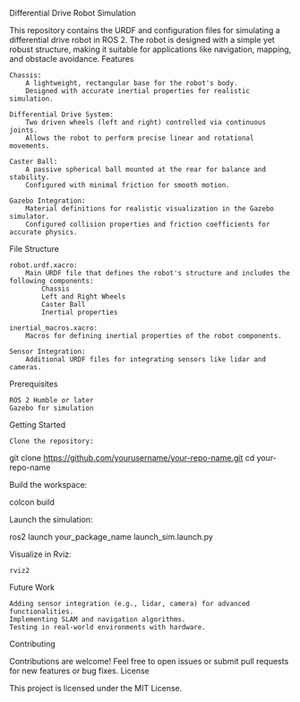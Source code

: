 Differential Drive Robot Simulation

This repository contains the URDF and configuration files for simulating a differential drive robot in ROS 2. The robot is designed with a simple yet robust structure, making it suitable for applications like navigation, mapping, and obstacle avoidance.
Features

    Chassis:
        A lightweight, rectangular base for the robot's body.
        Designed with accurate inertial properties for realistic simulation.

    Differential Drive System:
        Two driven wheels (left and right) controlled via continuous joints.
        Allows the robot to perform precise linear and rotational movements.

    Caster Ball:
        A passive spherical ball mounted at the rear for balance and stability.
        Configured with minimal friction for smooth motion.

    Gazebo Integration:
        Material definitions for realistic visualization in the Gazebo simulator.
        Configured collision properties and friction coefficients for accurate physics.

File Structure

    robot.urdf.xacro:
        Main URDF file that defines the robot's structure and includes the following components:
            Chassis
            Left and Right Wheels
            Caster Ball
            Inertial properties

    inertial_macros.xacro:
        Macros for defining inertial properties of the robot components.

    Sensor Integration:
        Additional URDF files for integrating sensors like lidar and cameras.

Prerequisites

    ROS 2 Humble or later
    Gazebo for simulation

Getting Started

    Clone the repository:

git clone https://github.com/yourusername/your-repo-name.git
cd your-repo-name

Build the workspace:

colcon build

Launch the simulation:

ros2 launch your_package_name launch_sim.launch.py

Visualize in Rviz:

    rviz2

Future Work

    Adding sensor integration (e.g., lidar, camera) for advanced functionalities.
    Implementing SLAM and navigation algorithms.
    Testing in real-world environments with hardware.

Contributing

Contributions are welcome! Feel free to open issues or submit pull requests for new features or bug fixes.
License

This project is licensed under the MIT License.